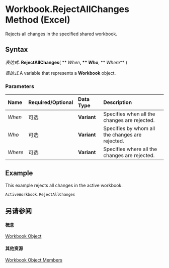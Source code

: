 
# Workbook.RejectAllChanges Method (Excel)

Rejects all changes in the specified shared workbook.


## Syntax

 _表达式_. **RejectAllChanges**( ** _When_**, ** _Who_**, ** _Where_** )

 _表达式_ A variable that represents a **Workbook** object.


### Parameters



|**Name**|**Required/Optional**|**Data Type**|**Description**|
|:-----|:-----|:-----|:-----|
| _When_|可选|**Variant**|Specifies when all the changes are rejected.|
| _Who_|可选|**Variant**|Specifies by whom all the changes are rejected.|
| _Where_|可选|**Variant**|Specifies where all the changes are rejected.|

## Example

This example rejects all changes in the active workbook.


```
ActiveWorkbook.RejectAllChanges
```


## 另请参阅


#### 概念


[Workbook Object](8c00aa60-c974-eed3-0812-3c9625eb0d4c.md)
#### 其他资源


[Workbook Object Members](http://msdn.microsoft.com/library/dce102a3-25de-3ff4-2ce5-bc56e08baca7%28Office.15%29.aspx)